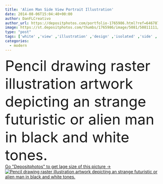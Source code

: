 ```yaml
---
title: 'Alien Man Side View Portrait Illustration'
date: 2014-08-06T15:04:40+00:00
author: DanFLCreativo
author_url: https://depositphotos.com/portfolio-1765986.html?ref=64678756
image: https://st.depositphotos.com/thumbs/1765986/image/5081/50811111/api_thumb_450.jpg?forcejpeg=true
type: "post"
tags: ['white' ,'view' ,'illustration' ,'design' ,'isolated' ,'side' ,'art' ,'portrait' ,'animal' ,'man' ,'black' ,'rustic' ,'vintage' ,'cartoon' ,'hand' ,'modern' ,'creative' ,'fantasy' ,'futuristic' ,'draw' ,'pale' ,'wallpaper' ,'drawing' ,'pencil' ,'artistic' ,'artwork' ,'raster' ,'in' ,'unique' ,'sketch' ,'glasses' ,'strange' ,'alien' ,'weird' ,'poster' ,'scribble' ,'or' ,'and' ,'an' ,'surrealist' ,'depicting' ,'cross eyed' ]
categories: 
  - modern
---
```

<div aling="center">
            <font size="60"> Pencil drawing raster illustration artwork depicting an strange futuristic or alien man in black and white tones.</font>   
</div>
<div>
    <a href='https://st.depositphotos.com/thumbs/1765986/image/5081/50811111/api_thumb_450.jpg?forcejpeg=true?ref=64678756' target=_blank > Go "Depositphotos" to get lage size of this picture ->
        <img href='https://st.depositphotos.com/thumbs/1765986/image/5081/50811111/api_thumb_450.jpg?forcejpeg=true?ref=64678756' src='https://st.depositphotos.com/1765986/5081/i/950/depositphotos_50811111-stock-photo-alien-man-side-view-portrait.jpg?forcejpeg=true' alt='Pencil drawing raster illustration artwork depicting an strange futuristic or alien man in black and white tones.' >
    </a>
</div>
